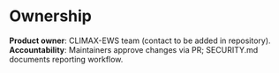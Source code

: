 # Ownership

**Product owner**: CLIMAX-EWS team (contact to be added in repository).  
**Accountability**: Maintainers approve changes via PR; SECURITY.md documents reporting workflow.
